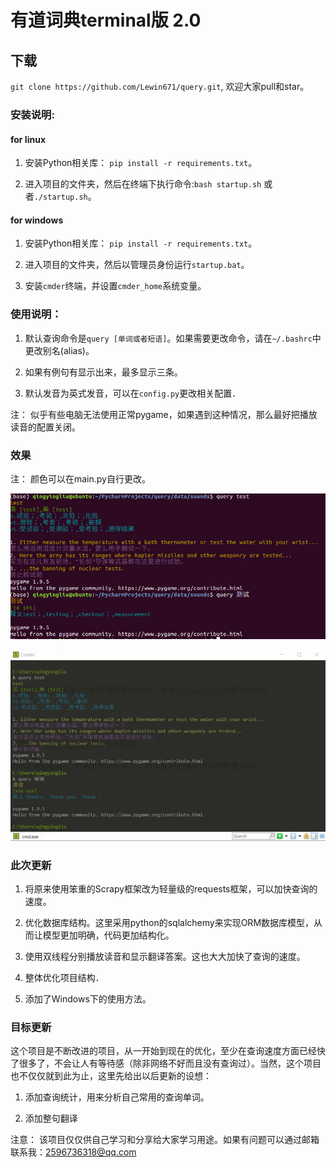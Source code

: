 # 有道词典terminal版 2.0

## 下载
`git clone https://github.com/Lewin671/query.git`, 欢迎大家pull和star。

### 安装说明: 

#### for linux
1. 安装Python相关库： `pip install -r requirements.txt`。

2. 进入项目的文件夹，然后在终端下执行命令:`bash startup.sh` 或者`./startup.sh`。

#### for windows
1. 安装Python相关库： `pip install -r requirements.txt`。

2. 进入项目的文件夹，然后以管理员身份运行`startup.bat`。

3. 安装`cmder`终端，并设置`cmder_home`系统变量。

### 使用说明：

1. 默认查询命令是`query [单词或者短语]`。如果需要更改命令，请在`~/.bashrc`中更改别名(alias)。

2. 如果有例句有显示出来，最多显示三条。

3. 默认发音为英式发音，可以在`config.py`更改相关配置．

注： 似乎有些电脑无法使用正常pygame，如果遇到这种情况，那么最好把播放读音的配置关闭。
   
### 效果

注： 颜色可以在main.py自行更改。

![example1](./pic/example1.png)

![example2](./pic/example2.png)

### 此次更新

1. 将原来使用笨重的Scrapy框架改为轻量级的requests框架，可以加快查询的速度。

2. 优化数据库结构。这里采用python的sqlalchemy来实现ORM数据库模型，从而让模型更加明确，代码更加结构化。

3. 使用双线程分别播放读音和显示翻译答案。这也大大加快了查询的速度。 

4. 整体优化项目结构．

5. 添加了Windows下的使用方法。

### 目标更新

这个项目是不断改进的项目，从一开始到现在的优化，至少在查询速度方面已经快了很多了，不会让人有等待感（除非网络不好而且没有查询过）。当然，这个项目也不仅仅就到此为止，这里先给出以后更新的设想：

1. 添加查询统计，用来分析自己常用的查询单词。

2. 添加整句翻译

注意： 该项目仅仅供自己学习和分享给大家学习用途。如果有问题可以通过邮箱联系我：2596736318@qq.com



